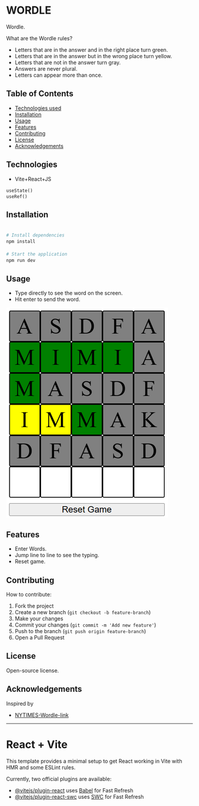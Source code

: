 # WORDLE

Wordle.

What are the Wordle rules?

- Letters that are in the answer and in the right place turn green.
- Letters that are in the answer but in the wrong place turn yellow.
- Letters that are not in the answer turn gray.
- Answers are never plural.
- Letters can appear more than once.

## Table of Contents

- [Technologies used](#technologies)
- [Installation](#installation)
- [Usage](#usage)
- [Features](#features)
- [Contributing](#contributing)
- [License](#license)
- [Acknowledgements](#acknowledgements)

## Technologies

- Vite+React+JS

```
useState()
useRef()
```

## Installation

```bash

# Install dependencies
npm install

# Start the application
npm run dev
```

## Usage

- Type directly to see the word on the screen.
- Hit enter to send the word.

![Screenshot](./src/assets/snapshot.PNG)

## Features

- Enter Words.
- Jump line to line to see the typing.
- Reset game.

## Contributing

How to contribute:

1. Fork the project
2. Create a new branch (`git checkout -b feature-branch`)
3. Make your changes
4. Commit your changes (`git commit -m 'Add new feature'`)
5. Push to the branch (`git push origin feature-branch`)
6. Open a Pull Request

## License

Open-source license.

## Acknowledgements

Inspired by

- [NYTIMES-Wordle-link](https://www.nytimes.com/games/wordle/index.html)

---

# React + Vite

This template provides a minimal setup to get React working in Vite with HMR and some ESLint rules.

Currently, two official plugins are available:

- [@vitejs/plugin-react](https://github.com/vitejs/vite-plugin-react/blob/main/packages/plugin-react/README.md) uses [Babel](https://babeljs.io/) for Fast Refresh
- [@vitejs/plugin-react-swc](https://github.com/vitejs/vite-plugin-react-swc) uses [SWC](https://swc.rs/) for Fast Refresh
